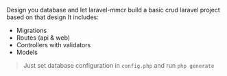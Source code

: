 Design you database and let laravel-mmcr build a basic crud laravel project based on that design
It includes:
- Migrations
- Routes (api & web)
- Controllers with validators
- Models

> Just set database configuration in `config.php` and run `php generate`

